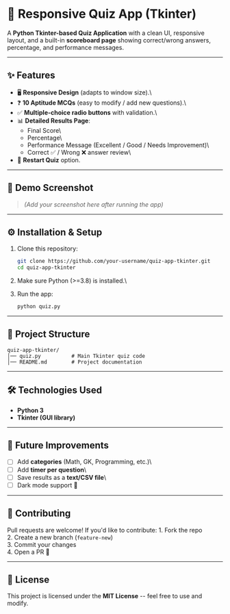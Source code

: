 # 🎯 Responsive Quiz App (Tkinter)

A **Python Tkinter-based Quiz Application** with a clean UI, responsive
layout, and a built-in **scoreboard page** showing correct/wrong
answers, percentage, and performance messages.

------------------------------------------------------------------------

## ✨ Features

-   🖥 **Responsive Design** (adapts to window size).\
-   ❓ **10 Aptitude MCQs** (easy to modify / add new questions).\
-   ✅ **Multiple-choice radio buttons** with validation.\
-   📊 **Detailed Results Page**:
    -   Final Score\
    -   Percentage\
    -   Performance Message (Excellent / Good / Needs Improvement)\
    -   Correct ✅ / Wrong ❌ answer review\
-   🔄 **Restart Quiz** option.

------------------------------------------------------------------------

## 🚀 Demo Screenshot

> *(Add your screenshot here after running the app)*

------------------------------------------------------------------------

## ⚙️ Installation & Setup

1.  Clone this repository:

    ``` bash
    git clone https://github.com/your-username/quiz-app-tkinter.git
    cd quiz-app-tkinter
    ```

2.  Make sure Python (\>=3.8) is installed.\

3.  Run the app:

    ``` bash
    python quiz.py
    ```

------------------------------------------------------------------------

## 📂 Project Structure

    quiz-app-tkinter/
    │── quiz.py          # Main Tkinter quiz code
    │── README.md        # Project documentation

------------------------------------------------------------------------

## 🛠 Technologies Used

-   **Python 3**
-   **Tkinter (GUI library)**

------------------------------------------------------------------------

## 📌 Future Improvements

-   [ ] Add **categories** (Math, GK, Programming, etc.)\
-   [ ] Add **timer per question**\
-   [ ] Save results as a **text/CSV file**\
-   [ ] Dark mode support 🌙

------------------------------------------------------------------------

## 🤝 Contributing

Pull requests are welcome! If you'd like to contribute: 1. Fork the
repo\
2. Create a new branch (`feature-new`)\
3. Commit your changes\
4. Open a PR 🚀

------------------------------------------------------------------------

## 📜 License

This project is licensed under the **MIT License** -- feel free to use
and modify.
